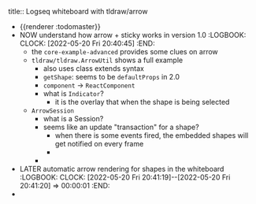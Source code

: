 title:: Logseq whiteboard with tldraw/arrow

- {{renderer :todomaster}}
- NOW understand how arrow + sticky works in version 1.0
  :LOGBOOK:
  CLOCK: [2022-05-20 Fri 20:40:45]
  :END:
	- the `core-example-advanced` provides some clues on arrow
	- `tldraw/tldraw.ArrowUtil` shows a full example
		- also uses class extends syntax
		- `getShape`: seems to be `defaultProps` in 2.0
		- `component` -> `ReactComponent`
		- what is `Indicator`?
			- it is the overlay that when the shape is being selected
	- `ArrowSession`
		- what is a Session?
		- seems like an update "transaction" for a shape?
			- when there is some events fired, the embedded shapes will get notified on every frame
			-
		-
- LATER automatic arrow rendering for shapes in the whiteboard
  :LOGBOOK:
  CLOCK: [2022-05-20 Fri 20:41:19]--[2022-05-20 Fri 20:41:20] =>  00:00:01
  :END:
-